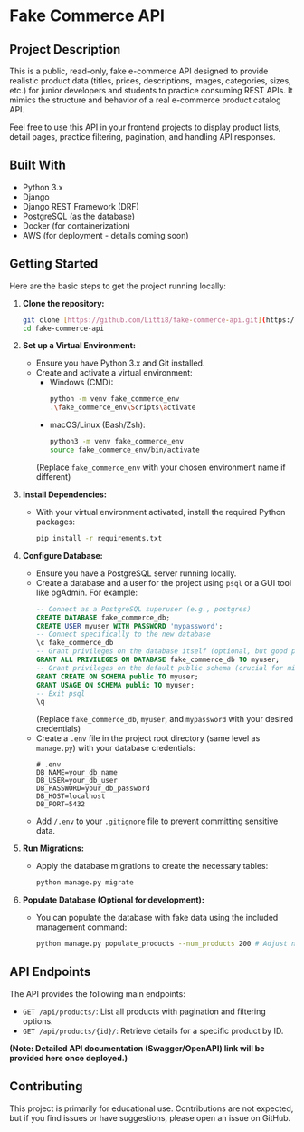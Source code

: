 # Fake Commerce API

## Project Description

This is a public, read-only, fake e-commerce API designed to provide realistic product data (titles, prices, descriptions, images, categories, sizes, etc.) for junior developers and students to practice consuming REST APIs. It mimics the structure and behavior of a real e-commerce product catalog API.

Feel free to use this API in your frontend projects to display product lists, detail pages, practice filtering, pagination, and handling API responses.

## Built With

* Python 3.x
* Django
* Django REST Framework (DRF)
* PostgreSQL (as the database)
* Docker (for containerization)
* AWS (for deployment - details coming soon)

## Getting Started

Here are the basic steps to get the project running locally:

1.  **Clone the repository:**
    ```bash
    git clone [https://github.com/Litti8/fake-commerce-api.git](https://github.com/Litti8/fake-commerce-api.git)
    cd fake-commerce-api
    ```
2.  **Set up a Virtual Environment:**
    * Ensure you have Python 3.x and Git installed.
    * Create and activate a virtual environment:
        * Windows (CMD):
            ```bash
            python -m venv fake_commerce_env
            .\fake_commerce_env\Scripts\activate
            ```
        * macOS/Linux (Bash/Zsh):
            ```bash
            python3 -m venv fake_commerce_env
            source fake_commerce_env/bin/activate
            ```
        (Replace `fake_commerce_env` with your chosen environment name if different)

3.  **Install Dependencies:**
    * With your virtual environment activated, install the required Python packages:
        ```bash
        pip install -r requirements.txt
        ```

4.  **Configure Database:**
    * Ensure you have a PostgreSQL server running locally.
    * Create a database and a user for the project using `psql` or a GUI tool like pgAdmin. For example:
        ```sql
        -- Connect as a PostgreSQL superuser (e.g., postgres)
        CREATE DATABASE fake_commerce_db;
        CREATE USER myuser WITH PASSWORD 'mypassword';
        -- Connect specifically to the new database
        \c fake_commerce_db
        -- Grant privileges on the database itself (optional, but good practice)
        GRANT ALL PRIVILEGES ON DATABASE fake_commerce_db TO myuser;
        -- Grant privileges on the default public schema (crucial for migrations)
        GRANT CREATE ON SCHEMA public TO myuser;
        GRANT USAGE ON SCHEMA public TO myuser;
        -- Exit psql
        \q
        ```
        (Replace `fake_commerce_db`, `myuser`, and `mypassword` with your desired credentials)
    * Create a `.env` file in the project root directory (same level as `manage.py`) with your database credentials:
        ```dotenv
        # .env
        DB_NAME=your_db_name
        DB_USER=your_db_user
        DB_PASSWORD=your_db_password
        DB_HOST=localhost
        DB_PORT=5432
        ```
    * Add `/.env` to your `.gitignore` file to prevent committing sensitive data.

5.  **Run Migrations:**
    * Apply the database migrations to create the necessary tables:
        ```bash
        python manage.py migrate
        ```

6.  **Populate Database (Optional for development):**
    * You can populate the database with fake data using the included management command:
        ```bash
        python manage.py populate_products --num_products 200 # Adjust number as needed
        ```

## API Endpoints

The API provides the following main endpoints:

* `GET /api/products/`: List all products with pagination and filtering options.
* `GET /api/products/{id}/`: Retrieve details for a specific product by ID.

**(Note: Detailed API documentation (Swagger/OpenAPI) link will be provided here once deployed.)**

## Contributing

This project is primarily for educational use. Contributions are not expected, but if you find issues or have suggestions, please open an issue on GitHub.